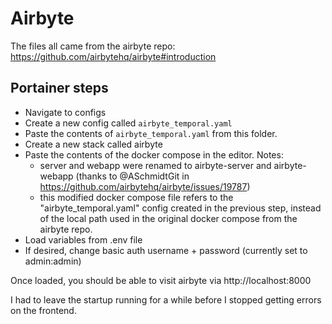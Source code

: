 # Airbyte

The files all came from the airbyte repo:
https://github.com/airbytehq/airbyte#introduction

## Portainer steps
- Navigate to configs
- Create a new config called `airbyte_temporal.yaml`
- Paste the contents of `airbyte_temporal.yaml` from this folder.
- Create a new stack called airbyte
- Paste the contents of the docker compose in the editor. Notes:
  - server and webapp were renamed to airbyte-server and airbyte-webapp (thanks to @ASchmidtGit in https://github.com/airbytehq/airbyte/issues/19787)
  - this modified docker compose file refers to the "airbyte_temporal.yaml" config created in the previous step, instead of the local path used in the original docker compose from the airbyte repo.
- Load variables from .env file
- If desired, change basic auth username + password (currently set to admin:admin)

Once loaded, you should be able to visit airbyte via http://localhost:8000

I had to leave the startup running for a while before I stopped getting errors on the frontend.

